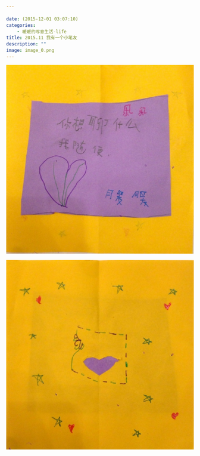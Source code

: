 ```yaml
---

date: (2015-12-01 03:07:10)
categories:
    - 暖暖的写意生活-life
title: 2015.11 我有一个小笔友
description: ""
image: image_0.png
---
```


![](image_0.png)  
  
![](image_1.png)